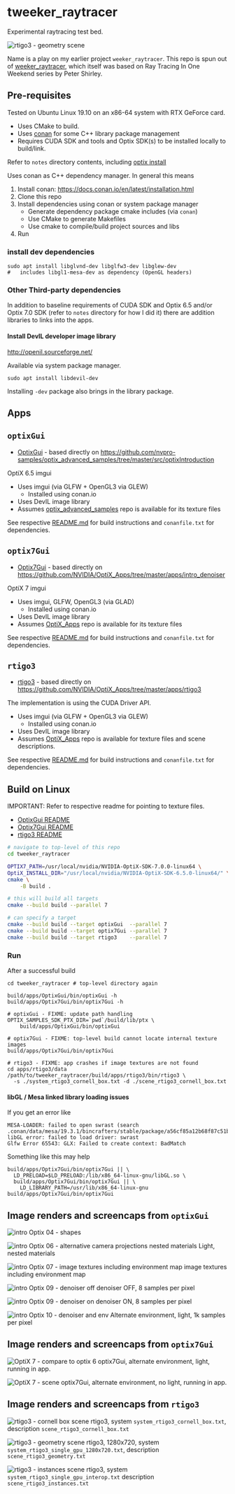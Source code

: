tweeker_raytracer
=================

Experimental raytracing test bed.

![rtigo3 - geometry scene](assets/img/rtigo3_geometry.png)

Name is a play on my earlier project `weeker_raytracer`. This repo is spun out of [weeker_raytracer](https://github.com/idcrook/weeker_raytracer), which itself was based on Ray Tracing In One Weekend series by Peter Shirley.

Pre-requisites
--------------

Tested on Ubuntu Linux 19.10 on an x86-64 system with RTX GeForce card.

-	Uses CMake to build.
-	Uses [conan](https://conan.io/) for some C++ library package management
-	Requires CUDA SDK and tools and Optix SDK(s) to be installed locally to build/link.

Refer to `notes` directory contents, including [optix install](notes/optix/install.md)

Uses conan as C++ dependency manager. In general this means

1.	Install conan: https://docs.conan.io/en/latest/installation.html
2.	Clone this repo
3.	Install dependencies using conan or system package manager
	-	Generate dependency package cmake includes (via `conan`\)
	-	Use CMake to generate Makefiles
	-	Use cmake to compile/build project sources and libs
4.	Run

### install dev dependencies

```shell
sudo apt install libglvnd-dev libglfw3-dev libglew-dev
#   includes libgl1-mesa-dev as dependency (OpenGL headers)
```

### Other Third-party dependencies

In addition to baseline requirements of CUDA SDK and Optix 6.5 and/or Optix 7.0 SDK (refer to `notes` directory for how I did it) there are addition libraries to links into the apps.

#### Install DevIL developer image library

http://openil.sourceforge.net/

Available via system package manager.

```shell
sudo apt install libdevil-dev
```

Installing `-dev` package also brings in the library package.

Apps
----

`optixGui`
----------

-	[OptixGui](apps/OptixGui) - based directly on https://github.com/nvpro-samples/optix_advanced_samples/tree/master/src/optixIntroduction

OptiX 6.5 imgui

-	Uses imgui (via GLFW + OpenGL3 via GLEW)
	-	Installed using conan.io
-	Uses DevIL image library
-	Assumes [optix_advanced_samples](https://github.com/nvpro-samples/optix_advanced_samples) repo is available for its texture files

See respective [README.md](apps/OptixGui/README.md) for build instructions and `conanfile.txt` for dependencies.

`optix7Gui`
-----------

-	[Optix7Gui](apps/Optix7Gui) - based directly on https://github.com/NVIDIA/OptiX_Apps/tree/master/apps/intro_denoiser

OptiX 7 imgui

-	Uses imgui, GLFW, OpenGL3 (via GLAD)
	-	Installed using conan.io
-	Uses DevIL image library
-	Assumes [OptiX_Apps](https://github.com/NVIDIA/OptiX_Apps) repo is available for its texture files

See respective [README.md](apps/Optix7Gui/README.md) for build instructions and `conanfile.txt` for dependencies.

`rtigo3`
--------

-	[rtigo3](apps/rtigo3) - based directly on https://github.com/NVIDIA/OptiX_Apps/tree/master/apps/rtigo3

The implementation is using the CUDA Driver API.

-	Uses imgui (via GLFW + OpenGL3 via GLEW)
	-	Installed using conan.io
-	Uses DevIL image library
-	Assumes [OptiX_Apps](https://github.com/NVIDIA/OptiX_Apps) repo is available for texture files and scene descriptions.

See respective [README.md](apps/rtigo3/README.md) for build instructions and `conanfile.txt` for dependencies.

Build on Linux
--------------

IMPORTANT: Refer to respective readme for pointing to texture files.

-	[OptixGui README](apps/OptixGui/README.md)
-	[Optix7Gui README](apps/Optix7Gui/README.md)
-	[rtigo3 README](apps/rtigo3/README.md)

```bash
# navigate to top-level of this repo
cd tweeker_raytracer

OPTIX7_PATH=/usr/local/nvidia/NVIDIA-OptiX-SDK-7.0.0-linux64 \
OptiX_INSTALL_DIR="/usr/local/nvidia/NVIDIA-OptiX-SDK-6.5.0-linux64/" \
cmake \
    -B build .

# this will build all targets
cmake --build build --parallel 7

# can specify a target
cmake --build build --target optixGui  --parallel 7
cmake --build build --target optix7Gui --parallel 7
cmake --build build --target rtigo3    --parallel 7

```

### Run

After a successful build

```shell
cd tweeker_raytracer # top-level directory again

build/apps/OptixGui/bin/optixGui -h
build/apps/Optix7Gui/bin/optix7Gui -h

# optixGui - FIXME: update path handling
OPTIX_SAMPLES_SDK_PTX_DIR=`pwd`/build/lib/ptx \
    build/apps/OptixGui/bin/optixGui

# optix7Gui - FIXME: top-level build cannot locate internal texture images
build/apps/Optix7Gui/bin/optix7Gui

# rtigo3 - FIXME: app crashes if image textures are not found
cd apps/rtigo3/data
/path/to/tweeker_raytracer/build/apps/rtigo3/bin/rtigo3 \
  -s ./system_rtigo3_cornell_box.txt -d ./scene_rtigo3_cornell_box.txt
```

#### libGL / Mesa linked library loading issues

If you get an error like

```
MESA-LOADER: failed to open swrast (search .conan/data/mesa/19.3.1/bincrafters/stable/package/a56cf85a12b68f87c51b8bc2331fe996caedb686/lib/dri)
libGL error: failed to load driver: swrast
Glfw Error 65543: GLX: Failed to create context: BadMatch
```

Something like this may help

```
build/apps/Optix7Gui/bin/optix7Gui || \
  LD_PRELOAD=$LD_PRELOAD:/lib/x86_64-linux-gnu/libGL.so \
  build/apps/Optix7Gui/bin/optix7Gui || \
    LD_LIBRARY_PATH=/usr/lib/x86_64-linux-gnu build/apps/Optix7Gui/bin/optix7Gui
```

Image renders and screencaps from `optixGui`
--------------------------------------------

![intro Optix 04 - shapes](assets/img/intro_04.png)

![intro Optix 06 - alternative camera projections nested materials](assets/img/intro_06.png) Light, nested materials

![intro Optix 07 - image textures including environment map](assets/img/intro_07.png) image textures including environment map

![intro Optix 09 - denoiser off](assets/img/intro_09_denoise_off_8pp.png) denoiser OFF, 8 samples per pixel

![intro Optix 09 - denoiser on](assets/img/intro_09_denoise_on_8pp.png) denoiser ON, 8 samples per pixel

![intro Optix 10 - denoiser and env](assets/img/intro_10_altenv_light_1024pp.png) Alternate environment, light, 1k samples per pixel

Image renders and screencaps from `optix7Gui`
---------------------------------------------

![OptiX 7 - compare to optix 6](assets/img/optix7_compare.png) optix7Gui, alternate environment, light, running in app.

![OptiX 7 - scene](assets/img/optix7_running.png) optix7Gui, alternate environment, no light, running in app.

Image renders and screencaps from `rtigo3`
------------------------------------------

![rtigo3 - cornell box scene](assets/img/rtigo3_cornell_box.png) rtigo3, system `system_rtigo3_cornell_box.txt`, description `scene_rtigo3_cornell_box.txt`

![rtigo3 - geometry scene](assets/img/rtigo3_geometry.png) rtigo3, 1280x720, system `system_rtigo3_single_gpu_1280x720.txt`, description `scene_rtigo3_geometry.txt`

![rtigo3 - instances scene](assets/img/rtigo3_instances.png) rtigo3, system `system_rtigo3_single_gpu_interop.txt` description `scene_rtigo3_instances.txt`
